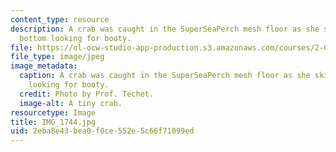 ```yaml
---
content_type: resource
description: A crab was caught in the SuperSeaPerch mesh floor as she skimmed the
  bottom looking for booty.
file: https://ol-ocw-studio-app-production.s3.amazonaws.com/courses/2-011-introduction-to-ocean-science-and-engineering-spring-2006/2eba8e43bea0f0ce552e5c66f71099ed_IMG_1744.jpg
file_type: image/jpeg
image_metadata:
  caption: A crab was caught in the SuperSeaPerch mesh floor as she skimmed the bottom
    looking for booty.
  credit: Photo by Prof. Techet.
  image-alt: A tiny crab.
resourcetype: Image
title: IMG_1744.jpg
uid: 2eba8e43-bea0-f0ce-552e-5c66f71099ed
---
```

